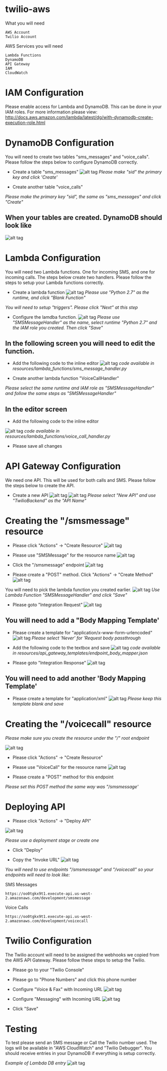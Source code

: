 # twilio-aws

What you will need

```
AWS Account
Twilio Account
```


AWS Services you will need

```
Lambda Functions
DynamoDB
API Gateway
IAM
CloudWatch
```

# IAM Configuration 
Please enable access for Lambda and DynamoDB. This can be
done in your IAM roles. For more information please view: http://docs.aws.amazon.com/lambda/latest/dg/with-dynamodb-create-execution-role.html


# DynamoDB Configuration

You will need to create two tables "sms_messages" and "voice_calls".
Please follow the steps below to configure DynamoDB correctly.

- Create a table "sms_messages"
![alt tag](./img/config-dynamo-1.png)
*Please make "sid" the primary key and click 'Create'*

- Create another table "voice_calls"

*Please make the primary key "sid", the same as "sms_messages" and click "Create"*

## When your tables are created. DynamoDB should look like
![alt tag](./img/config-dynamo-4.png)

# Lambda Configuration

You will need two Lambda functions. One for incoming SMS,
and one for incoming calls. The steps below create two
handlers. Please follow the steps to setup your Lambda
functions correctly.

- Create a lambda function
![alt tag](./img/config-lambda-4.png)
*Please use "Python 2.7" as the runtime, and click "Blank Function"*

*You will need to setup "triggers". Please click "Next" at this step*

- Configure the lamdba function.
![alt tag](./img/config-lambda-1.png)
*Please use "SMSMessageHandler" as the name, select runtime "Python 2.7" and the IAM role you created. 
Then click "Save"*

## In the following screen you will need to edit the function.

- Add the following code to the inline editor
![alt tag](./img/config-lambda-2.png)
*code available in resources/lambda_functions/sms_message_handler.py*

- Create another lambda function "VoiceCallHandler" 

*Please select the same runtime and IAM role as "SMSMessageHandler" and follow the same steps as "SMSMessageHandler"*

## In the editor screen

- Add the following code to the inline editor

![alt tag](./img/config-lambda-3.png)
*code available in resources/lambda_functions/voice_call_handler.py*

- Please save all changes

# API Gateway Configuration

We need one API. This will be used for both calls and SMS. Please
follow the steps below to create the API.

- Create a new API
![alt tag](./img/config-api-16.png)
![alt tag](./img/config-api-1.png)
*Please select "New API" and use "TwilioBackend" as the "API Name"*

# Creating the "/smsmessage" resource
- Please click "Actions" -> "Create Resource"
![alt tag](./img/config-api-13.png)

- Please use "SMSMessage" for the resource name
![alt tag](./img/config-api-2.png)

- Click the "/smsmessage" endpoint
![alt tag](./img/config-api-3.png)

- Please create a "POST" method. Click "Actions" -> "Create Method"
![alt tag](./img/config-api-17.png)

You will need to pick the lambda function you created earlier.
![alt tag](./img/config-api-18.png)
*Use Lambda Function "SMSMessageHandler" and click "Save"*

- Please goto "Integration Request"
![alt tag](./img/config-api-5.png)

## You will need to add a "Body Mapping Template'
- Please create a template for "application/x-www-form-urlencoded"
![alt tag](./img/config-api-6.png)
*Please select 'Never' for 'Request body passthrough*

- Add the following code to the textbox and save
![alt tag](./img/config-api-7.png)
*code available in resources/api_gateway_templates/endpoint_body_mapper.json*

- Please goto "Integration Response"
![alt tag](./img/config-api-11.png)
## You will need to add another 'Body Mapping Template'
- Please create a template for "application/xml"
![alt tag](./img/config-api-12.png)
*Please keep this template blank and save*

# Creating the "/voicecall" resource

*Please make sure you create the resource under the "/" root endpoint*

![alt tag](./img/config-api-14.png)
- Please click "Actions" -> "Create Resource"

- Please use "VoiceCall" for the resource name
![alt tag](./img/config-api-15.png)

- Please create a "POST" method for this endpoint

*Please set this POST method the same way was "/smsmessage'*

# Deploying API

- Please click "Actions" -> "Deploy API"

![alt tag](./img/config-api-9.png)

*Please use a deployment stage or create one*

- Click "Deploy"

- Copy the "Invoke URL"
![alt tag](./img/config-api-10.png)

*You will need to use endpoints "/smsmessage" and "/voicecall" so your
endpoints will need to look like:*

SMS Messages
```
https://oo0tgkx9t1.execute-api.us-west-2.amazonaws.com/development/smsmessage
```

Voice Calls
```
https://oo0tgkx9t1.execute-api.us-west-2.amazonaws.com/development/voicecall
```

# Twilio Configuration 

The Twilio account will need to be assigned the webhooks we copied
from the AWS API Gateway. Please follow these steps to setup
the Twilio.

- Please go to your "Twilio Console"

- Please go to "Phone Numbers" and click this phone number

- Configure "Voice & Fax" with Incoming URL
![alt tag](./img/config-twilio-1.png)

- Configure "Messaging" with Incoming URL
![alt tag](./img/config-twilio-2.png)

- Click "Save"

# Testing

To test please send an SMS message or Call the Twilio number
used. The logs will be available in "AWS CloudWatch" and "Twilio Debugger". You
should receive entries in your DynamoDB if everything is setup
correctly.

*Example of Lambda DB entry*
![alt tag](./img/config-test-1.png)

